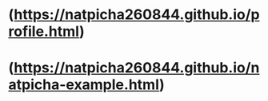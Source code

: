 # (https://natpicha260844.github.io/profile.html)
# (https://natpicha260844.github.io/natpicha-example.html)
